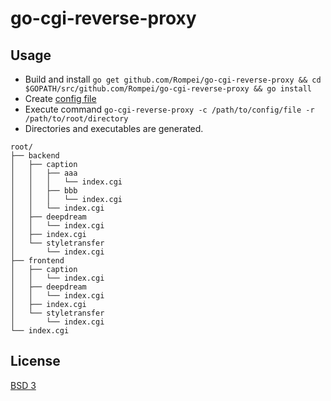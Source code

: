 # go-cgi-reverse-proxy

## Usage

- Build and install `go get github.com/Rompei/go-cgi-reverse-proxy && cd $GOPATH/src/github.com/Rompei/go-cgi-reverse-proxy && go install`
- Create [config file](https://github.com/Rompei/go-cgi-reverse-proxy/tree/master/config/config.yaml)
- Execute command `go-cgi-reverse-proxy -c /path/to/config/file -r /path/to/root/directory`
- Directories and executables are generated.

```
root/
├── backend
│   ├── caption
│   │   ├── aaa
│   │   │   └── index.cgi
│   │   ├── bbb
│   │   │   └── index.cgi
│   │   └── index.cgi
│   ├── deepdream
│   │   └── index.cgi
│   ├── index.cgi
│   └── styletransfer
│       └── index.cgi
├── frontend
│   ├── caption
│   │   └── index.cgi
│   ├── deepdream
│   │   └── index.cgi
│   ├── index.cgi
│   └── styletransfer
│       └── index.cgi
└── index.cgi
```

## License

[BSD 3](https://opensource.org/licenses/BSD-3-Clause)

